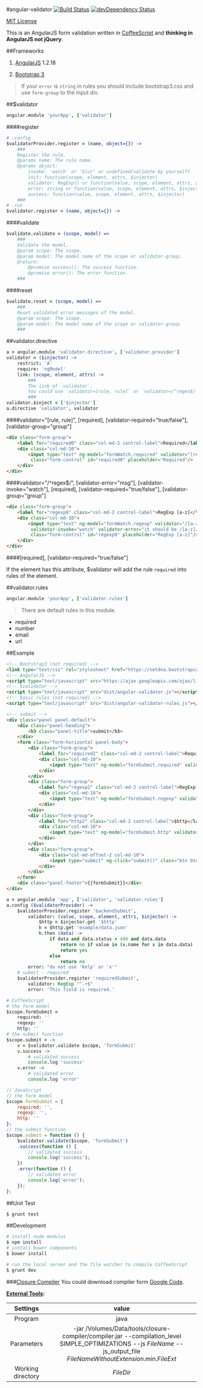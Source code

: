 #angular-validator [![Build Status](https://secure.travis-ci.org/kelp404/angular-validator.png?branch=master)](http://travis-ci.org/kelp404/angular-validator) [![devDependency Status](https://david-dm.org/kelp404/angular-validator/dev-status.png?branch=master)](https://david-dm.org/kelp404/angular-validator#info=devDependencies)

[MIT License](http://www.opensource.org/licenses/mit-license.php)  


This is an AngularJS form validation written in [CoffeeScript](http://coffeescript.org) and **thinking in AngularJS not jQuery**.




##Frameworks
1. [AngularJS](http://angularjs.org/) 1.2.18

2. [Bootstrap 3](http://getbootstrap.com/)
> If your `error` is `string` in rules you should include bootstrap3.css and use `form-group` to the input div.




##$validator
```coffee
angular.module 'yourApp', ['validator']
```
####register
>
```coffee
# .config
$validatorProvider.register = (name, object={}) ->
    ###
    Register the rule.
    @params name: The rule name.
    @params object:
        invoke: 'watch' or 'blur' or undefined(validate by yourself)
        init: function(scope, element, attrs, $injector)
        validator: RegExp() or function(value, scope, element, attrs, $injector)
        error: string or function(value, scope, element, attrs, $injector)
        success: function(value, scope, element, attrs, $injector)
    ###
# .run
$validator.register = (name, object={}) ->
```

####validate
>
```coffee
$validate.validate = (scope, model) =>
    ###
    Validate the model.
    @param scope: The scope.
    @param model: The model name of the scope or validator-group.
    @return:
        @promise success(): The success function.
        @promise error(): The error function.
    ###
```

####reset
>
```coffee
$validate.reset = (scope, model) =>
    ###
    Reset validated error messages of the model.
    @param scope: The scope.
    @param model: The model name of the scope or validator-group.
    ###
```




##validator.directive
>
```coffee
a = angular.module 'validator.directive', ['validator.provider']
validator = ($injector) ->
    restrict: 'A'
    require: 'ngModel'
    link: (scope, element, attrs) ->
        ###
        The link of `validator`.
        You could use `validator=[rule, rule]` or `validator=/^regex$/`.
        ###
validator.$inject = ['$injector']
a.directive 'validator', validator
```

####validator="[rule, rule]", [required], [validator-required="true/false"], [validator-group="group"]
>
```html
<div class="form-group">
    <label for="required0" class="col-md-2 control-label">Required</label>
    <div class="col-md-10">
        <input type="text" ng-model="formWatch.required" validator="[required]"
         class="form-control" id="required0" placeholder="Required"/>
    </div>
</div>
```

####validator="/^regex$/", [validator-error="msg"], [validator-invoke="watch"], [required], [validator-required="true/false"], [validator-group="group"]
>
```html
<div class="form-group">
    <label for="regexp0" class="col-md-2 control-label">RegExp [a-z]</label>
    <div class="col-md-10">
        <input type="text" ng-model="formWatch.regexp" validator="/[a-z]/"
         validator-invoke="watch" validator-error="it should be /[a-z]/"
         class="form-control" id="regexp0" placeholder="RegExp [a-z]"/>
    </div>
</div>
```

####[required], [validator-required="true/false"]
>
If the element has this attribute, $validator will add the rule `required` into rules of the element.




##validator.rules
```coffee
angular.module 'yourApp', ['validator.rules']
```
>There are default rules in this module.
+ required
+ number
+ email
+ url




##Example
>
```html
<!-- Bootstrap3 (not required) -->
<link type="text/css" rel="stylesheet" href="https://netdna.bootstrapcdn.com/bootstrap/3.1.0/css/bootstrap.min.css"/>
<!-- AngularJS -->
<script type="text/javascript" src="https://ajax.googleapis.com/ajax/libs/angularjs/1.0.8/angular.min.js"></script>
<!-- $validator -->
<script type="text/javascript" src="dist/angular-validator.js"></script>
<!-- basic rules (not required) -->
<script type="text/javascript" src="dist/angular-validator-rules.js"></script>
```
>
```html
<!-- submit -->
<div class="panel panel-default">
    <div class="panel-heading">
        <h3 class="panel-title">submit</h3>
    </div>
    <form class="form-horizontal panel-body">
        <div class="form-group">
            <label for="required2" class="col-md-2 control-label">Required</label>
            <div class="col-md-10">
                <input type="text" ng-model="formSubmit.required" validator="[requiredSubmit]" class="form-control" id="required2" placeholder="Required"/>
            </div>
        </div>
        <div class="form-group">
            <label for="regexp2" class="col-md-2 control-label">RegExp [a-z]</label>
            <div class="col-md-10">
                <input type="text" ng-model="formSubmit.regexp" validator="/[a-z]/" validator-error="it should be /[a-z]/" class="form-control" id="regexp2" placeholder="RegExp [a-z]"/>
            </div>
        </div>
        <div class="form-group">
            <label for="http2" class="col-md-2 control-label">$http</label>
            <div class="col-md-10">
                <input type="text" ng-model="formSubmit.http" validator="[backendSubmit]" class="form-control" id="http2" placeholder="do not use 'Kelp' or 'x'"/>
            </div>
        </div>
        <div class="form-group">
            <div class="col-md-offset-2 col-md-10">
                <input type="submit" ng-click="submit()" class="btn btn-default"/>
            </div>
        </div>
    </form>
    <div class="panel-footer">{{formSubmit}}</div>
</div>
```
>
```coffee
a = angular.module 'app', ['validator', 'validator.rules']
a.config ($validatorProvider) ->    
    $validatorProvider.register 'backendSubmit',
        validator: (value, scope, element, attrs, $injector) ->
            $http = $injector.get '$http'
            h = $http.get 'example/data.json'
            h.then (data) ->
                if data and data.status < 400 and data.data
                    return no if value in (x.name for x in data.data)
                    return yes
                else
                    return no
        error: "do not use 'Kelp' or 'x'"
    # submit - required
    $validatorProvider.register 'requiredSubmit',
        validator: RegExp "^.+$"
        error: 'This field is required.'
```
>
```coffee
# CoffeeScript
# the form model
$scope.formSubmit =
    required: ''
    regexp: ''
    http: ''
# the submit function
$scope.submit = ->
    v = $validator.validate $scope, 'formSubmit'
    v.success ->
        # validated success
        console.log 'success'
    v.error ->
        # validated error
        console.log 'error'
```
```js
// JavaScript
// the form model
$scope.formSubmit = {
    required: '',
    regexp: '',
    http: ''
};
// the submit function
$scope.submit = function () {
    $validator.validate($scope, 'formSubmit')
    .success(function () {
        // validated success
        console.log('success');
    })
    .error(function () {
        // validated error
        console.log('error');
    });
};
```




##Unit Test
>
```bash
$ grunt test
```




##Development
```bash
# install node modules
$ npm install
# install bower components
$ bower install
```
```bash
# run the local server and the file watcher to compile CoffeeScript
$ grunt dev
```




###[Closure Compiler](https://code.google.com/p/closure-compiler/)
You could download compiler form [Google Code](https://code.google.com/p/closure-compiler/wiki/BinaryDownloads?tm=2).

**[External Tools](http://www.jetbrains.com/pycharm/webhelp/external-tools.html):**

Settings  |  value
:---------:|:---------:
Program | java
Parameters | -jar /Volumes/Data/tools/closure-compiler/compiler.jar --compilation_level SIMPLE_OPTIMIZATIONS --js $FileName$ --js_output_file $FileNameWithoutExtension$.min.$FileExt$
Working directory | $FileDir$
